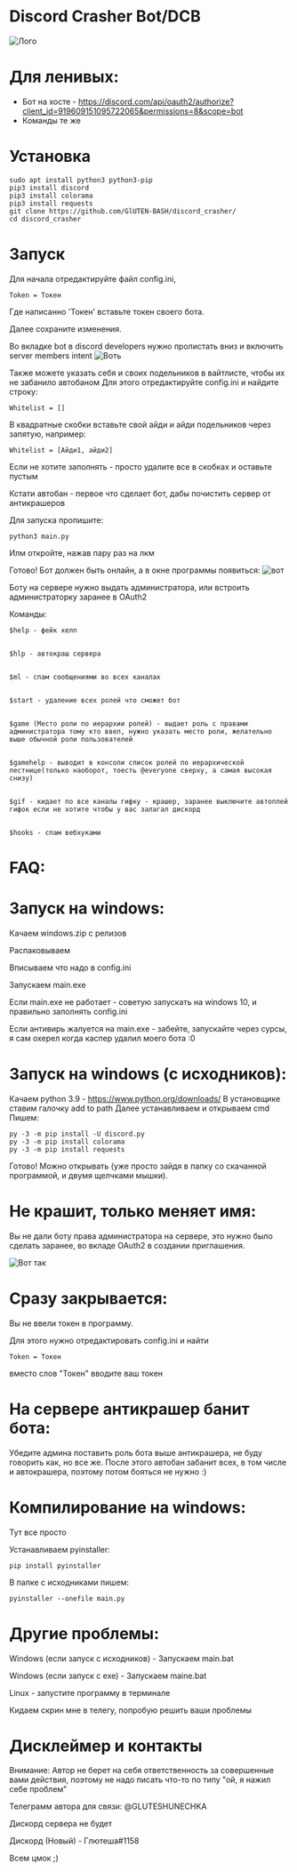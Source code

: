 # Discord Crasher Bot/DCB
![Лого](https://i.ibb.co/VjfhxXQ/photo-2021-02-13-22-31-00.jpg)

# Для ленивых:
- Бот на хосте - https://discord.com/api/oauth2/authorize?client_id=919609151095722065&permissions=8&scope=bot
- Команды те же
# Установка
```
sudo apt install python3 python3-pip
pip3 install discord
pip3 install colorama
pip3 install requests
git clone https://github.com/GlUTEN-BASH/discord_crasher/
cd discord_crasher
```
# Запуск 
Для начала отредактируйте файл config.ini, 
```
Token = Токен
```
Где написанно 'Токен' вставьте токен своего бота.

Далее сохраните изменения.

Во вкладке bot в discord developers нужно пролистать вниз и включить server members intent
![Воть](https://i.ibb.co/c8cZ68g/unknown.png)

Также можете указать себя и своих подельников в вайтлисте, чтобы их не забанило автобаном
Для этого отредактируйте config.ini и найдите строку:
```
Whitelist = []
```
В квадратные скобки вставьте свой айди и айди подельников через запятую, например:
```
Whitelist = [Айди1, айди2]
```

Если не хотите заполнять - просто удалите все в скобках и оставьте пустым

Кстати автобан - первое что сделает бот, дабы почистить сервер от антикрашеров

Для запуска пропишите:
```
python3 main.py
```
Илм откройте, нажав пару раз на лкм

Готово! Бот должен быть онлайн, а в окне программы появиться:
![вот](https://i.ibb.co/CBjMWqf/photo-2021-02-13-22-41-43.jpg)

Боту на сервере нужно выдать администратора, или встроить администраторку заранее в OAuth2

Команды:

```
$help - фейк хелп


$hlp - автокраш сервера


$ml - спам сообщениями во всех каналах


$start - удаление всех ролей что сможет бот


$game (Место роли по иерархии ролей) - выдает роль с правами администратора тому кто ввел, нужно указать место роли, желательно выше обычной роли пользователей


$gamehelp - выводит в консоли список ролей по иерархической лестнице(только наоборот, тоесть @everyone сверху, а самая высокая снизу)


$gif - кидает по все каналы гифку - крашер, заранее выключите автоплей гифок если не хотите чтобы у вас залагал дискорд


$hooks - спам вебхуками
```


# FAQ:
# Запуск на windows:

Качаем windows.zip с релизов

Распаковываем

Вписываем что надо в config.ini

Запускаем main.exe

Если main.exe не работает - советую запускать на windows 10, и правильно заполнять config.ini

Если антивирь жалуется на main.exe - забейте, запускайте через сурсы, я сам охерел когда каспер удалил моего бота :0

# Запуск на windows (с исходников):

Качаем python 3.9 - https://www.python.org/downloads/
В установщике ставим галочку add to path
Далее устанавливаем
и открываем cmd 
Пишем:
```
py -3 -m pip install -U discord.py
py -3 -m pip install colorama
py -3 -m pip install requests
```
Готово! Можно открывать (уже просто зайдя в папку со скачанной программой, и двумя щелчками мышки).


# Не крашит, только меняет имя:

Вы не дали боту права администратора на сервере, это нужно было сделать заранее, во вкладе OAuth2 в создании приглашения.

![Вот так](https://i.ibb.co/nnsgk4w/chrome-kdp4-Swtw22.png)

# Сразу закрывается:

Вы не ввели токен в программу.

Для этого нужно отредактировать config.ini и найти
```
Token = Токен
```
вместо слов "Токен" вводите ваш токен


# На сервере антикрашер банит бота:

Убедите админа поставить роль бота выше антикрашера, не буду говорить как, но все же. После этого автобан забанит всех, в том числе и автокрашера, поэтому потом бояться не нужно :)

# Компилирование на windows:

Тут все просто

Устанавливаем pyinstaller:

```
pip install pyinstaller
```

В папке с исходниками пишем:

```
pyinstaller --onefile main.py
```

# Другие проблемы:

Windows (если запуск с исходников) - Запускаем main.bat

Windows (если запуск с exe) - Запускаем maine.bat

Linux - запустите программу в терминале

Кидаем скрин мне в телегу, попробую решить ваши проблемы

# Дисклеймер и контакты
Внимание: Автор не берет на себя ответственность за совершенные вами действия, поэтому не надо писать что-то по типу "ой, я нажил себе проблем"

Телеграмм автора для связи: @GLUTESHUNECHKA

Дискорд сервера не будет

Дискорд (Новый) - Глютеша#1158

Всем цмок ;)



